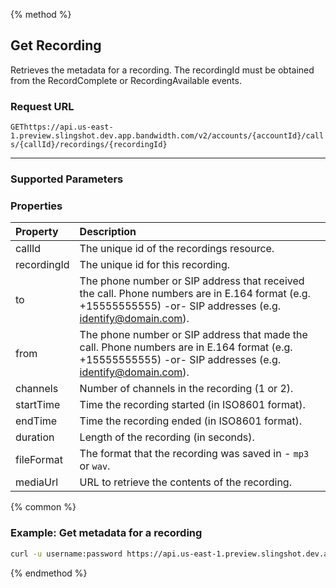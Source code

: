 {% method %}

## Get Recording
Retrieves the metadata for a recording.  The recordingId must be obtained from the RecordComplete or RecordingAvailable events.

### Request URL

<code class="get">GET</code>`https://api.us-east-1.preview.slingshot.dev.app.bandwidth.com/v2/accounts/{accountId}/calls/{callId}/recordings/{recordingId}`

---

### Supported Parameters

### Properties

| Property    | Description                                                                                                                                                               |
|:------------|:--------------------------------------------------------------------------------------------------------------------------------------------------------------------------|
| callId      | The unique id of the recordings resource.                                                                                                                                 |
| recordingId      | The unique id for this recording.                                                                                                                       |
| to               | The phone number or SIP address that received the call. Phone numbers are in E.164 format (e.g. +15555555555) -or- SIP addresses (e.g. identify@domain.com). |
| from             | The phone number or SIP address that made the call. Phone numbers are in E.164 format (e.g. +15555555555) -or- SIP addresses (e.g. identify@domain.com).     |
| channels         | Number of channels in the recording (1 or 2). |
| startTime        | Time the recording started (in ISO8601 format). |
| endTime          | Time the recording ended (in ISO8601 format). |
| duration         | Length of the recording (in seconds).              |
| fileFormat       | The format that the recording was saved in - `mp3` or `wav`.                                                                                                                                      |
| mediaUrl         | URL to retrieve the contents of the recording. |

{% common %}


### Example: Get metadata for a recording

```bash
curl -u username:password https://api.us-east-1.preview.slingshot.dev.app.bandwidth.com/v2/accounts/1234/calls/c-0a010203-582d2486-87c8-4a45-a9cc-bdf9797c620f/recordings/9ab694cd-f420-4840-aa79-526950950a03
```

{% endmethod %}
